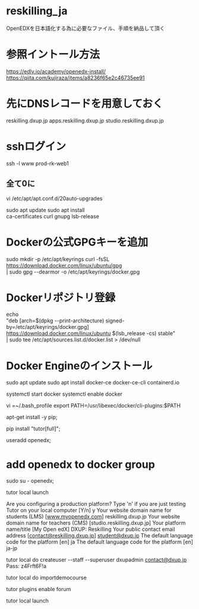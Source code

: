 # reskilling_ja
OpenEDXを日本語化する為に必要なファイル、手順を納品して頂く

# 参照イントール方法
https://edly.io/academy/openedx-install/
https://qiita.com/kujiraza/items/a8236f65e2c46735ee91

# 先にDNSレコードを用意しておく
reskilling.dxup.jp
apps.reskilling.dxup.jp
studio.reskilling.dxup.jp

# sshログイン
ssh -l www prod-rk-web1

## 全て0に
vi /etc/apt/apt.conf.d/20auto-upgrades

sudo apt update
sudo apt install \
 ca-certificates curl gnupg lsb-release

# Dockerの公式GPGキーを追加
sudo mkdir -p /etc/apt/keyrings
curl -fsSL https://download.docker.com/linux/ubuntu/gpg \
  | sudo gpg --dearmor -o /etc/apt/keyrings/docker.gpg

# Dockerリポジトリ登録
echo \
  "deb [arch=$(dpkg --print-architecture) signed-by=/etc/apt/keyrings/docker.gpg] \
  https://download.docker.com/linux/ubuntu $(lsb_release -cs) stable" \
  | sudo tee /etc/apt/sources.list.d/docker.list > /dev/null

# Docker Engineのインストール
sudo apt update
sudo apt install docker-ce docker-ce-cli containerd.io

systemctl start docker
systemctl enable docker

vi =~/.bash_profile
export PATH=/usr/libexec/docker/cli-plugins:$PATH

apt-get install -y pip;

pip install "tutor[full]";

useradd openedx;
# add openedx to docker group

sudo su - openedx;

tutor local launch

Are you configuring a production platform? Type 'n' if you are just testing Tutor on your local computer [Y/n] y
Your website domain name for students (LMS) [www.myopenedx.com] reskilling.dxup.jp
Your website domain name for teachers (CMS) [studio.reskilling.dxup.jp]
Your platform name/title [My Open edX] DXUP: Reskilling
Your public contact email address [contact@reskilling.dxup.jp] student@dxup.jp
The default language code for the platform [en] ja
The default language code for the platform [en] ja-jp

tutor local do createuser --staff --superuser dxupadmin contact@dxup.jp
Pass: z4Frft6F!a

tutor local do importdemocourse

tutor plugins enable forum

tutor local launch
